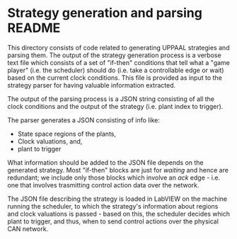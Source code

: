 # Strategy generation and parsing README

This directory consists of code related to generating UPPAAL strategies and parsing them. The output of the strategy generation process is a verbose text file which consists of a set of "if-then" conditions that tell what a "game player" (i.e. the scheduler) should do (i.e. take a controllable edge or wait) based on the current clock conditions. This file is provided as input to the strategy parser for having valuable information extracted.

The output of the parsing process is a JSON string consisting of all the clock conditions and the output of the strategy (i.e. plant index to trigger).

The parser generates a JSON consisting of info like:

- State space regions of the plants,
- Clock valuations, and,
- plant to trigger

What information should be added to the JSON file depends on the generated strategy. Most "if-then" blocks are just for *waiting* and hence are redundant; we include only those blocks which involve an *ack* edge - i.e. one that involves trasmitting control action data over the network.

The JSON file describing the strategy is loaded in LabVIEW on the machine running the scheduler, to which the strategy's information about regions and clock valuations is passed - based on this, the scheduler decides which plant to trigger, and thus, when to send control actions over the physical CAN network.